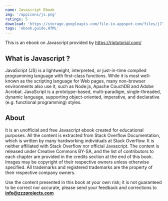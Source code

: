 ```yaml
---
name: Javascript Ebook
img: '/appicons/js.png'
ratings: 5
download: 'https://storage.googleapis.com/file-in.appspot.com/files/j77bQyjWgS.zip'
tags: 'ebook,guide,HTML'
---
```


This is an ebook on Javascript provided by <a href="https://riptutorial.com/" >https://riptutorial.com/</a>

## What is Javascript ?

JavaScript (JS) is a lightweight, interpreted, or just-in-time compiled programming language with first-class functions. While it is most well-known as the scripting language for Web pages, many non-browser environments also use it, such as Node.js, Apache CouchDB and Adobe Acrobat. JavaScript is a prototype-based, multi-paradigm, single-threaded, dynamic language, supporting object-oriented, imperative, and declarative (e.g. functional programming) styles.

## About

It is an unofficial and free Javascript ebook created for educational purposes. All the content is
extracted from Stack Overflow Documentation, which is written by many hardworking individuals at
Stack Overflow. It is neither affiliated with Stack Overflow nor official Javascript.
The content is released under Creative Commons BY-SA, and the list of contributors to each
chapter are provided in the credits section at the end of this book. Images may be copyright of
their respective owners unless otherwise specified. All trademarks and registered trademarks are
the property of their respective company owners.

Use the content presented in this book at your own risk; it is not guaranteed to be correct nor
accurate, please send your feedback and corrections to **info@zzzprojects.com**
